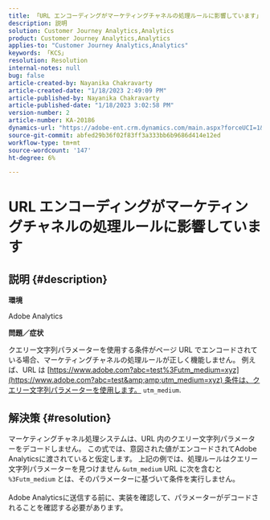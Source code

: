 ```yaml
---
title: 「URL エンコーディングがマーケティングチャネルの処理ルールに影響しています」
description: 説明
solution: Customer Journey Analytics,Analytics
product: Customer Journey Analytics,Analytics
applies-to: "Customer Journey Analytics,Analytics"
keywords: 「KCS」
resolution: Resolution
internal-notes: null
bug: false
article-created-by: Nayanika Chakravarty
article-created-date: "1/18/2023 2:49:09 PM"
article-published-by: Nayanika Chakravarty
article-published-date: "1/18/2023 3:02:58 PM"
version-number: 2
article-number: KA-20186
dynamics-url: "https://adobe-ent.crm.dynamics.com/main.aspx?forceUCI=1&pagetype=entityrecord&etn=knowledgearticle&id=7851d140-3f97-ed11-aad1-6045bd006b4b"
source-git-commit: abfed29b36f02f83ff3a333bb6b9686d414e12ed
workflow-type: tm+mt
source-wordcount: '147'
ht-degree: 6%

---
```


# URL エンコーディングがマーケティングチャネルの処理ルールに影響しています

## 説明 {#description}


<b>環境</b>

Adobe Analytics

<b>問題／症状</b>

クエリー文字列パラメーターを使用する条件がページ URL でエンコードされている場合、マーケティングチャネルの処理ルールが正しく機能しません。 例えば、URL は [https://www.adobe.com?abc=test%3Futm_medium=xyz](https://www.adobe.com?abc=test&amp;amp;utm_medium=xyz) 条件は、クエリー文字列パラメーターを使用します。 `utm_medium`.


## 解決策 {#resolution}

マーケティングチャネル処理システムは、URL 内のクエリー文字列パラメーターをデコードしません。 この式では、意図された値がエンコードされてAdobe Analyticsに渡されていると仮定します。 上記の例では、処理ルールはクエリー文字列パラメーターを見つけません `&utm_medium` URL に次を含むと `%3Futm_medium` とは、そのパラメーターに基づいて条件を実行しません。<br> <br>Adobe Analyticsに送信する前に、実装を確認して、パラメーターがデコードされることを確認する必要があります。